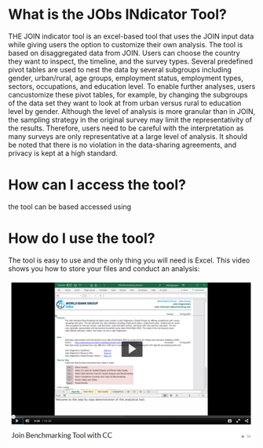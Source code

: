 # What is the JObs INdicator Tool? 

THE JOIN indicator tool is an excel-based tool that uses the JOIN input data while giving users the option to customize their own analysis. The tool is based on disaggregated data from JOIN. Users can choose the country they want to inspect, the timeline, and the survey types. Several predefined pivot tables are used to nest the data by several subgroups including gender, urban/rural, age groups, employment status, employment types, sectors, occupations, and education level. To enable further analyses, users cancustomize these pivot tables, for example, by changing the subgroups of the data set they want to look at from urban versus rural to education level by gender. Although the level of analysis
is more granular than in JOIN, the sampling strategy in the original survey may limit the representativity of the results. Therefore, users need to be careful with the interpretation as many surveys are only representative at a large level of analysis. It should be noted that there is no violation in the data-sharing
agreements, and privacy is kept at a high standard. 

# How can I access the tool? 

the tool can be based accessed using 

# How do I use the tool? 

The tool is easy to use and the only thing you will need is Excel. This video shows you how to store your files and conduct an analysis: 

[![Watch the video](images/preview.png)](https://1930181.mediaspace.kaltura.com/media/Join+Benchmarking+Tool+with+CC/1_tazfpke3/29528271)
